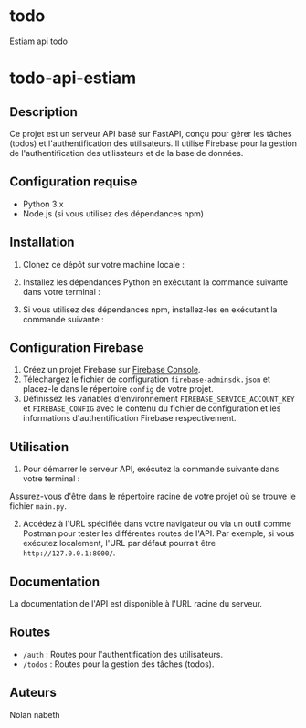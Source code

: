 # todo
Estiam api todo

# todo-api-estiam

## Description
Ce projet est un serveur API basé sur FastAPI, conçu pour gérer les tâches (todos) et l'authentification des utilisateurs. Il utilise Firebase pour la gestion de l'authentification des utilisateurs et de la base de données.

## Configuration requise
- Python 3.x
- Node.js (si vous utilisez des dépendances npm)

## Installation
1. Clonez ce dépôt sur votre machine locale :

2. Installez les dépendances Python en exécutant la commande suivante dans votre terminal :

3. Si vous utilisez des dépendances npm, installez-les en exécutant la commande suivante :


## Configuration Firebase
1. Créez un projet Firebase sur [Firebase Console](https://console.firebase.google.com/).
2. Téléchargez le fichier de configuration `firebase-adminsdk.json` et placez-le dans le répertoire `config` de votre projet.
3. Définissez les variables d'environnement `FIREBASE_SERVICE_ACCOUNT_KEY` et `FIREBASE_CONFIG` avec le contenu du fichier de configuration et les informations d'authentification Firebase respectivement.

## Utilisation
1. Pour démarrer le serveur API, exécutez la commande suivante dans votre terminal :


Assurez-vous d'être dans le répertoire racine de votre projet où se trouve le fichier `main.py`.

2. Accédez à l'URL spécifiée dans votre navigateur ou via un outil comme Postman pour tester les différentes routes de l'API. Par exemple, si vous exécutez localement, l'URL par défaut pourrait être `http://127.0.0.1:8000/`.

## Documentation
La documentation de l'API est disponible à l'URL racine du serveur.

## Routes
- `/auth` : Routes pour l'authentification des utilisateurs.
- `/todos` : Routes pour la gestion des tâches (todos).


## Auteurs
Nolan nabeth 

